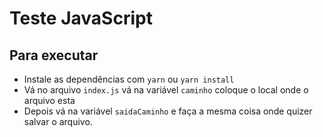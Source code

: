 # Teste JavaScript

## Para executar 

* Instale as dependências com `yarn` ou `yarn install`
* Vá no arquivo `index.js` vá na variável `caminho` coloque o local onde o arquivo esta
* Depois vá na  variável `saidaCaminho` e faça a mesma coisa onde quizer salvar o arquivo.